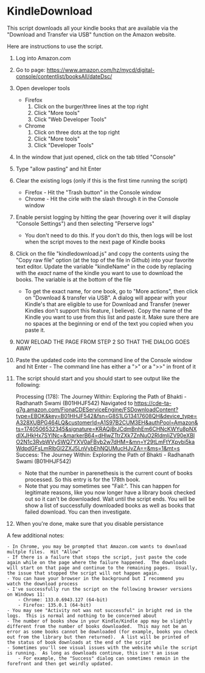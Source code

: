 # KindleDownload
This script downloads all your kindle books that are available via the "Download and Transfer via USB" function on the Amazon website.

Here are instructions to use the script.

1) Log into Amazon.com
2) Go to page: https://www.amazon.com/hz/mycd/digital-console/contentlist/booksAll/dateDsc/

3) Open developer tools
	- Firefox 
		1) Click on the burger/three lines at the top right
		2) Click "More tools"
		3) Click "Web Developer Tools"
	- Chrome
		1) Click on three dots at the top right
		2) Click "More tools"
		3) Click "Developer Tools"

4) In the window that just opened, click on the tab titled "Console"
5) Type "allow pasting" and hit Enter
6) Clear the existing logs (only if this is the first time running the script) 
	- Firefox - Hit the "Trash button" in the Console window
	- Chrome - Hit the cirle with the slash through it in the Console window

7) Enable persist logging by hitting the gear (hovering over it will display "Console Settings") and then selecting "Perserve logs"
	- You don't need to do this.  If you don't do this, then logs will be lost when the script moves to the next page of Kindle books

8) Click on the file "kindledownload.js" and copy the contents using the "Copy raw file" option (at the top of the file in Github) into your favorite text editor.  Update the variable "kindleName" in the code by replacing <your Kindle> with the *exact* name of the kindle you want to use to download the books.  The variable is at the bottom of the file
	- To get the exact name, for one book, go to "More actions", then click on "Download & transfer via USB". A dialog will appear with your Kindle's that are eligible to use for Download and Transfer (newer Kindles don't support this feature, I believe).  Copy the name of the Kindle you want to use from this list and paste it.  Make sure there are no spaces at the beginning or end of the text you copied when you paste it.  
9) NOW RELOAD THE PAGE FROM STEP 2 SO THAT THE DIALOG GOES AWAY 

10) Paste the updated code into the command line of the Console window and hit Enter
    	- The command line has either a ">" or a ">>" in front of it
      
12) The script should start and you should start to see output like the following:

	Processing (178):  The Journey Within: Exploring the Path of Bhakti - Radhanath Swami (B01HHJF542) 
	Navigated to https://cde-ta-g7g.amazon.com/FionaCDEServiceEngine/FSDownloadContent?type=EBOK&key=B01HHJF542&fsn=G8S1LG13417608QH&device_type=A328XUBPG464LQ&customerId=A1S97B2CUM3EH&authPool=Amazon&ts=1740506532345&signature=KRAQjBrJCdmBnhEm6CHNcKWYu8pNXdIXJHkHx7SYINc=&markerB64=dHlwZTtrZXk7ZnNuO2RldmljZV90eXBlO2N1c3RvbWVySWQ7YXV0aFBvb2w7dHM=&mn=Y29tLmFtYXpvbi5kaWdpdGFsLmRlbGl2ZXJ5LnVybEhNQUMucHJvZA==&ms=1&mt=s
	Success: The Journey Within: Exploring the Path of Bhakti - Radhanath Swami (B01HHJF542) 

	- Note that the number in parenethesis is the current count of books processed.  So this entry is for the 178th book.  
	- Note that you may sometimes see "Fail:".  This can happen for legitimate reasons, like you now longer have a library book checked out so it can't be downloaded.  Wait until the script ends.  You will be show a list of successfully downloaded books as well as books that failed download.  You can then investigate.  


13) When you're done, make sure that you disable persistance

A few additional notes:

	- In Chrome, you may be prompted that Amazon.com wants to download multple files.  Hit "Allow"
	- If there is a failure that stops the script, just paste the code again while on the page where the failure happened.  The downloads will start on that page and continue to the remaining pages.  Usually, the issue that stopped the script will not happen again.
	- You can have your browser in the background but I recommend you watch the download process
	- I've successfully run the script on the following browser versions on Windows 11:
		- Chrome: 133.0.6943.127 (64-bit)
		- Firefox: 135.0.1 (64-bit)
	- You may see "Activity not was not successful" in bright red in the logs.  This is normal and nothing to be concerned about
	- The number of books show in your Kindle/Kindle app may be slightly different from the number of books downloaded.  This may not be an error as some books cannot be downloaded (for example, books you check out from the library but then returned).  A list will be printed of the status of book downloads at the end of the script
	- Sometimes you'll see visual issues with the website while the script is running.  As long as downloads continue, this isn't an issue
		- For example, the "Success" dialog can sometimes remain in the forefront and then get weirdly updated.  
